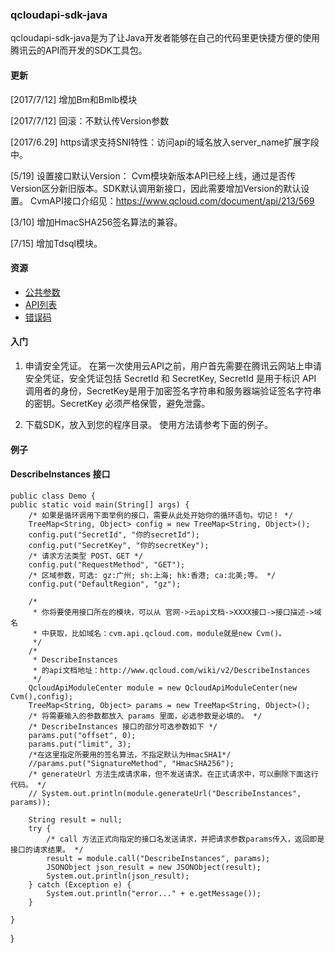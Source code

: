 ### qcloudapi-sdk-java

qcloudapi-sdk-java是为了让Java开发者能够在自己的代码里更快捷方便的使用腾讯云的API而开发的SDK工具包。

#### 更新

[2017/7/12] 增加Bm和Bmlb模块

[2017/7/12] 回滚：不默认传Version参数

[2017/6.29] https请求支持SNI特性：访问api的域名放入server_name扩展字段中。

[5/19] 设置接口默认Version：
Cvm模块新版本API已经上线，通过是否传Version区分新旧版本。SDK默认调用新接口，因此需要增加Version的默认设置。
CvmAPI接口介绍见：https://www.qcloud.com/document/api/213/569

[3/10] 增加HmacSHA256签名算法的兼容。

[7/15] 增加Tdsql模块。

#### 资源

* [公共参数](http://wiki.qcloud.com/wiki/%E5%85%AC%E5%85%B1%E5%8F%82%E6%95%B0)
* [API列表](http://wiki.qcloud.com/wiki/API)
* [错误码](http://wiki.qcloud.com/wiki/%E9%94%99%E8%AF%AF%E7%A0%81)

#### 入门

1. 申请安全凭证。
在第一次使用云API之前，用户首先需要在腾讯云网站上申请安全凭证，安全凭证包括 SecretId 和 SecretKey, SecretId 是用于标识 API 调用者的身份，SecretKey是用于加密签名字符串和服务器端验证签名字符串的密钥。SecretKey 必须严格保管，避免泄露。

2. 下载SDK，放入到您的程序目录。
使用方法请参考下面的例子。

#### 例子
#### DescribeInstances 接口
	public class Demo {
	public static void main(String[] args) {
		/* 如果是循环调用下面举例的接口，需要从此处开始你的循环语句。切记！ */
		TreeMap<String, Object> config = new TreeMap<String, Object>();
		config.put("SecretId", "你的secretId");
		config.put("SecretKey", "你的secretKey");
		/* 请求方法类型 POST、GET */
		config.put("RequestMethod", "GET");
		/* 区域参数，可选: gz:广州; sh:上海; hk:香港; ca:北美;等。 */
		config.put("DefaultRegion", "gz");

		/*
		 * 你将要使用接口所在的模块，可以从 官网->云api文档->XXXX接口->接口描述->域名
		 * 中获取，比如域名：cvm.api.qcloud.com，module就是new Cvm()。
		 */
		/*
		 * DescribeInstances
		 * 的api文档地址：http://www.qcloud.com/wiki/v2/DescribeInstances
		 */
		QcloudApiModuleCenter module = new QcloudApiModuleCenter(new Cvm(),config);
		TreeMap<String, Object> params = new TreeMap<String, Object>();
		/* 将需要输入的参数都放入 params 里面，必选参数是必填的。 */
		/* DescribeInstances 接口的部分可选参数如下 */
		params.put("offset", 0);
		params.put("limit", 3);
		/*在这里指定所要用的签名算法，不指定默认为HmacSHA1*/
		//params.put("SignatureMethod", "HmacSHA256");
		/* generateUrl 方法生成请求串，但不发送请求。在正式请求中，可以删除下面这行代码。 */
		// System.out.println(module.generateUrl("DescribeInstances", params));

		String result = null;
		try {
			/* call 方法正式向指定的接口名发送请求，并把请求参数params传入，返回即是接口的请求结果。 */
			result = module.call("DescribeInstances", params);
			JSONObject json_result = new JSONObject(result);
			System.out.println(json_result);
		} catch (Exception e) {
			System.out.println("error..." + e.getMessage());
		}

	}
}
